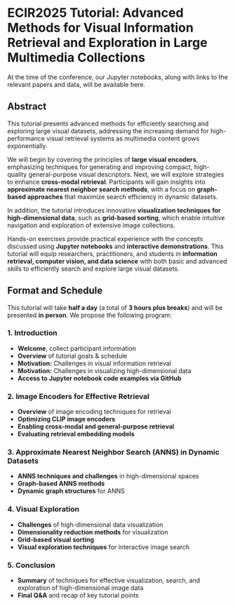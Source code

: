 # ECIR2025 Tutorial: Advanced Methods for Visual Information Retrieval and Exploration in Large Multimedia Collections

At the time of the conference, our Jupyter notebooks, along with links to the relevant papers and data, will be available here.

## Abstract
This tutorial presents advanced methods for efficiently searching and exploring large visual datasets, addressing the increasing demand for high-performance visual retrieval systems as multimedia content grows exponentially.

We will begin by covering the principles of **large visual encoders**, emphasizing techniques for generating and improving compact, high-quality general-purpose visual descriptors. Next, we will explore strategies to enhance **cross-modal retrieval**. Participants will gain insights into **approximate nearest neighbor search methods**, with a focus on **graph-based approaches** that maximize search efficiency in dynamic datasets.

In addition, the tutorial introduces innovative **visualization techniques for high-dimensional data**, such as **grid-based sorting**, which enable intuitive navigation and exploration of extensive image collections.

Hands-on exercises provide practical experience with the concepts discussed using **Jupyter notebooks** and **interactive demonstrations**. This tutorial will equip researchers, practitioners, and students in **information retrieval, computer vision, and data science** with both basic and advanced skills to efficiently search and explore large visual datasets.

## Format and Schedule

This tutorial will take **half a day** (a total of **3 hours plus breaks**) and will be presented **in person**. We propose the following program:

### 1. Introduction
- **Welcome**, collect participant information  
- **Overview** of tutorial goals & schedule  
- **Motivation:** Challenges in visual information retrieval  
- **Motivation:** Challenges in visualizing high-dimensional data  
- **Access to Jupyter notebook code examples via GitHub**  

### 2. Image Encoders for Effective Retrieval
- **Overview** of image encoding techniques for retrieval  
- **Optimizing CLIP image encoders**  
- **Enabling cross-modal and general-purpose retrieval**  
- **Evaluating retrieval embedding models**  

### 3. Approximate Nearest Neighbor Search (ANNS) in Dynamic Datasets
- **ANNS techniques and challenges** in high-dimensional spaces  
- **Graph-based ANNS methods**  
- **Dynamic graph structures** for ANNS  

### 4. Visual Exploration
- **Challenges** of high-dimensional data visualization  
- **Dimensionality reduction methods** for visualization  
- **Grid-based visual sorting**  
- **Visual exploration techniques** for interactive image search  

### 5. Conclusion
- **Summary** of techniques for effective visualization, search, and exploration of high-dimensional image data  
- **Final Q&A** and recap of key tutorial points  
